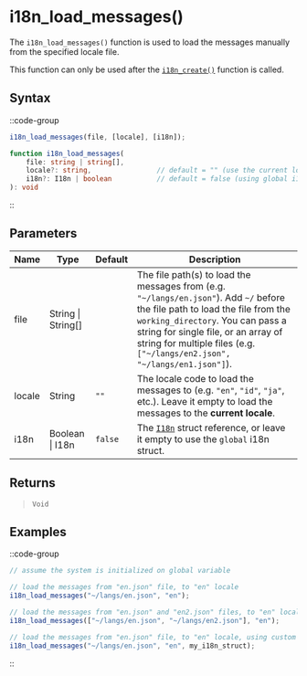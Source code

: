 # i18n_load_messages()

The `i18n_load_messages()` function is used to load the messages manually from the specified locale file. 

This function can only be used after the [`i18n_create()`](/v1/api-reference/functions/i18n-create) function is called.

## Syntax

::code-group
```js [Usage]
i18n_load_messages(file, [locale], [i18n]);
```

```ts [Signature]
function i18n_load_messages(
    file: string | string[],
    locale?: string,                // default = "" (use the current locale)
    i18n?: I18n | boolean           // default = false (using global i18n struct)
): void
```
::

## Parameters

| Name        | Type              | Default      | Description |
|-------------|-------------------|--------------|-------------|
| file        | String \| String\[] |              | The file path(s) to load the messages from (e.g. `"~/langs/en.json"`). Add `~/` before the file path to load the file from the `working_directory`. You can pass a string for single file, or an array of string for multiple files (e.g. `["~/langs/en2.json", "~/langs/en1.json"]`). |
| locale      | String            | `""`         | The locale code to load the messages to (e.g. `"en"`, `"id"`, `"ja"`, etc.). Leave it empty to load the messages to the **current locale**. |
| i18n        | Boolean \| I18n | `false`      | The [`I18n`](/v1/api-reference/functions/i18n-create) struct reference, or leave it empty to use the `global` i18n struct. |

## Returns

> `Void`

## Examples

::code-group
```js [Create Event]
// assume the system is initialized on global variable

// load the messages from "en.json" file, to "en" locale
i18n_load_messages("~/langs/en.json", "en");

// load the messages from "en.json" and "en2.json" files, to "en" locale
i18n_load_messages(["~/langs/en.json", "~/langs/en2.json"], "en");

// load the messages from "en.json" file, to "en" locale, using custom i18n struct
i18n_load_messages("~/langs/en.json", "en", my_i18n_struct);
```
::
